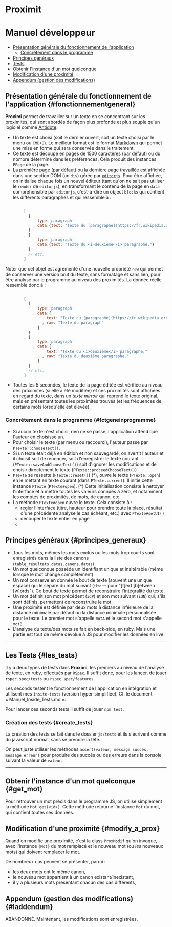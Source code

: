 # Proximit
# Manuel développeur

* [Présentation générale du fonctionnement de l'application](#fonctionnementgeneral)
  * [Concrètement dans le programme](#fctgeneinprogramme)
* [Principes généraux](#principes_generaux)
* [Tests](#les_tests)
* [Obtenir l'instance d'un mot quelconque](#get_mot)
* [Modification d'une proximité](#modify_a_prox)
* [Appendum (gestion des modifications)](#laddendum)

## Présentation générale du fonctionnement de l'application {#fonctionnementgeneral}

**Proximi** permet de travailler sur un texte en se concentrant sur les proximités, qui sont abordés de façon plus profonde et plus souple qu'un logiciel comme [Antidote](https://www.antidote.info/fr).

* Un texte est choisi (soit le dernier ouvert, soit un texte choisi par le menu ou
  `CMD+O`). Le meilleur format est le format [Markdown](https://fr.wikipedia.org/wiki/Markdown) qui permet une mise en forme qui sera conservée dans le traitement.
* Ce texte est découpé en pages de 1500 caractères (par défaut) ou du nombre déterminé dans les préférences. Cela produit des instances `PPage` de la page.
* La première page (par défaut) ou la dernière page travaillée est affichée dans une section DOM (un `div`) gérée par [`editorjs`](https://editorjs.io/). Pour être affichée, on initialise chaque fois un nouvel éditeur (tant qu'on ne sait pas utiliser le `render` de `editorjs`), en transformant le contenu de la page en `data` compréhensible par `editorjs`, c'est-à-dire un object `blocks` qui contient les différents paragraphes et qui ressemble à :
```javascript

        [
          {
              type:'paragraph'
            , data:{text: "Texte du [paragraphe](https://fr.wikipedia.org/wiki/Paragraphe)."}
          }
        , {
              type:'paragraph'
            , data:{text: "Texte du <i>deuxième</i> paragraphe."}
          }
          // etc.
        ]

```
Noter que cet objet est agrémenté d'une nouvelle propriété `raw` qui permet de conserver une version brut du texte, sans formatage et sans lien, pour être analysé par le programme au niveau des proximités. La donnée réelle ressemble donc à :
```javascript

        [
          {
              type:'paragraph'
            , data:{
                  text: "Texte du [paragraphe](https://fr.wikipedia.org/wiki/Paragraphe)."
                , raw: "Texte du paragraph"
              }
          }
        , {
              type:'paragraph'
            , data:{
                  text: "Texte du <i>deuxième</i> paragraphe."
                , raw: "Texte du deuxième paragraphe."
              }
          }
          // etc.
        ]


```
* Toutes les 5 secondes, le texte de la page éditée est vérifiée au niveau des proximités (si elle a été modifiée) et ces proximités sont affichées en regard du texte, dans un *texte mirroir* qui reprend le texte original, mais en présentant toutes les proximités trouvés (et les fréquences de certains mots lorsqu'elle est élevée).

### Concrètement dans le programme {#fctgeneinprogramme}

* Si aucun texte n'est choisi, rien ne se passe, l'application attend que l'auteur en choisisse un.
* Pour choisir le texte (par menu ou raccourci), l'auteur passe par `PTexte::chooseText()`.
* Si un texte était déjà en édition et non sauvegardé, on avertit l'auteur et il choisit soit de renoncer, soit d'enregistrer le texte courant (`PTexte::saveAndChooseText()`) soit d'ignorer les modifications et de choisir directement le texte (`PTexte::proceedChooseText()`)
* `PTexte` se ressette (`PTexte::reset()`) (\*), ouvre le texte (`PTexte::open`) en le mettant en texte courant (dans `PTexte.current`). Il initie cette instance `PTexte` (`PTexte#open`). (\*) Cette initialisation consiste à nettoyer l'interface et à mettre toutes les valeurs connues à zéro, et notamment les comptes de proximités, de mots, de canon, etc.
* La méthode `PTexte#open` ouvre le texte. Cela consiste à :
  * régler l'interface (titre, hauteur pour prendre toute la place, résultat d'une précédente analyse le cas échéant, etc.) avec `PTexte#setUI()`
  * découper le texte entier en page
  *




## Principes généraux {#principes_generaux}

* Tous les mots, mêmes les mots exclus ou les mots trop courts sont enregistrés dans la liste des canons (`table_resultats.datas.canons.datas`)
* Un mot quelconque possède un identifiant unique et inaltérable (même lorsque le mot change complètement)
* Un mot conserve en donnée le bout de texte (souvent une unique espace) qui le sépare du mot suivant (`tbw` — pour "[t]ext [b]etween [w]ords"). Ce bout de texte permet de reconstruire l'intégralité du texte.
* Un mot définit son mot précédent (`idP`) et son mot suivant (`idN`) qui, s'ils sont définis, permettent de reconstruire le mot.
* Une proximité est définie par deux mots à distance inférieure de la distance minimale par défaut ou la distance minimale personnalisée pour le texte. Le premier mot s'appelle `motA` et le second mot s'appelle `motB`.
* L'analyse du texte/des mots se fait en back-side, en ruby. Mais une partie est tout de même dévolue à JS pour modifier les données en live.

---------------------------------------------------------------------

## Les Tests {#les_tests}

Il y a deux types de tests dans **Proximi**, les premiers au niveau de l'analyse de texte, en ruby, effectués par `RSpec`. Il suffit donc, pour les lancer, de jouer `rspec spec/tests` ou `rspec spec/features`.

Les seconds testent le fonctionnement de l'application en intégration et utilisent mes `insite-tests` (version hyper-simplifiée). Cf. le document « Manuel_Inside_Tests.md ».

Pour lancer ces seconds tests il suffit de jouer `npm test`.

### Création des tests {#create_tests}

La création des tests se fait dans le dossier `js/tests` et ils s'écrivent comme du javascript normal, sans se prendre la tête.

On peut juste utiliser les méthodes `assert(valeur, message succès, message erreur)` pour produire des succès ou des erreurs dans la console suivant la valeur de `valeur`.

---------------------------------------------------------------------

## Obtenir l'instance d'un mot quelconque {#get_mot}

Pour retrouver un mot précis dans le programme JS, on utilise simplement la méthode `Mot.get(<id>)`. Cette méthode retourne l'instance `Mot` du mot, qui contient toutes ses données.


## Modification d'une proximité {#modify_a_prox}

Quand on modifie une proximité, c'est la class `ProxModif` qu'on invoque, avec l'instance `{Mot}` du mot remplacé et le nouveau mot (ou *les* nouveaux mots) qui doivent remplacer le mot.

De nombreux cas peuvent se présenter, parmi :

* les deux mots ont le même canon,
* le nouveau mot appartient à un canon existant/inexistant,
* il y a plusieurs mots présentant chacun des cas différents,


## Appendum (gestion des modifications) {#laddendum}

ABANDONNÉ. Maintenant, les modifications sont enregistrées.
